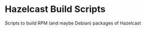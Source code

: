 Hazelcast Build Scripts
=======================

Scripts to build RPM (and maybe Debian) packages of Hazelcast
